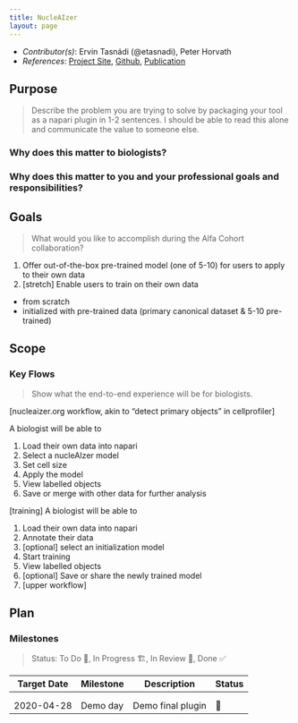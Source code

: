 ```yaml
---
title: NucleAIzer
layout: page
---
```


- *Contributor(s)*: Ervin Tasnádi (@etasnadi), Peter Horvath
- *References*: [Project Site](nucleaizer.org), [Github](https://github.com/spreka/biomagdsb), [Publication](https://www.sciencedirect.com/science/article/pii/S2405471220301174)

## Purpose

> Describe the problem you are trying to solve by packaging your tool as a napari plugin in 1-2 sentences.
I should be able to read this alone and communicate the value to someone else.

### Why does this matter to biologists?

### Why does this matter to you and your professional goals and responsibilities?

## Goals
> What would you like to accomplish during the Alfa Cohort collaboration?

1. Offer out-of-the-box pre-trained model (one of 5-10) for users to apply to their own data
2. [stretch] Enable users to train on their own data
  - from scratch
  - initialized with pre-trained data (primary canonical dataset & 5-10 pre-trained)


## Scope

### Key Flows

> Show what the end-to-end experience will be for biologists.

[nucleaizer.org workflow, akin to “detect primary objects” in cellprofiler]

A biologist will be able to
1. Load their own data into napari
2. Select a nucleAIzer model
3. Set cell size
4. Apply the model
5. View labelled objects
6. Save or merge with other data for further analysis

[training] A biologist will be able to
1. Load their own data into napari
2. Annotate their data
3. [optional] select an initialization model
4. Start training
5. View labelled objects
6. [optional] Save or share the newly trained model
7. [upper workflow]


## Plan

### Milestones

> Status: To Do 📝, In Progress 🏗, In Review 🔎, Done ✅

| Target Date 	| Milestone 	| Description       	| Status 	|
|-------------	|-----------	|-------------------	|--------	|
|             	|           	|                   	|        	|
|             	|           	|                   	|        	|
| 2020-04-28  	| Demo day  	| Demo final plugin 	|    📝   	|
